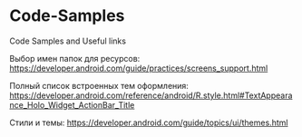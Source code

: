 # Code-Samples
 Code Samples and Useful links
 
 Выбор имен папок для ресурсов:
 https://developer.android.com/guide/practices/screens_support.html
 
 Полный список встроенных тем оформления:
 https://developer.android.com/reference/android/R.style.html#TextAppearance_Holo_Widget_ActionBar_Title

Стили и темы:
https://developer.android.com/guide/topics/ui/themes.html
